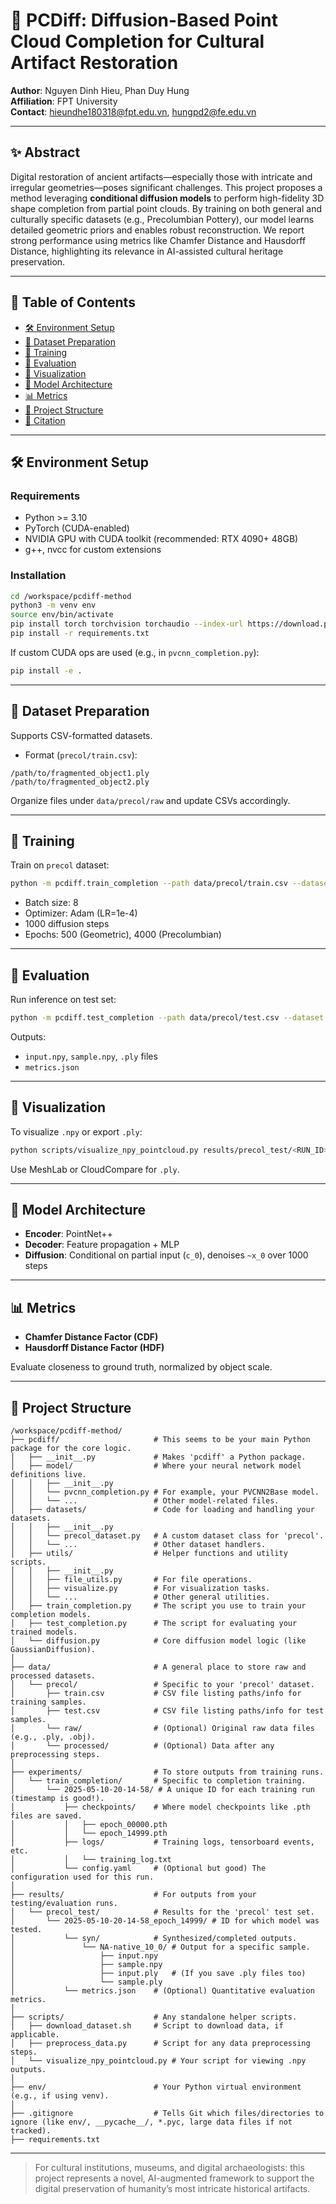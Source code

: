 # 📐 PCDiff: Diffusion-Based Point Cloud Completion for Cultural Artifact Restoration

**Author**: Nguyen Dinh Hieu, Phan Duy Hung  
**Affiliation**: FPT University  
**Contact**: hieundhe180318@fpt.edu.vn, hungpd2@fe.edu.vn

---

## ✨ Abstract

Digital restoration of ancient artifacts—especially those with intricate and irregular geometries—poses significant challenges. This project proposes a method leveraging **conditional diffusion models** to perform high-fidelity 3D shape completion from partial point clouds. By training on both general and culturally specific datasets (e.g., Precolumbian Pottery), our model learns detailed geometric priors and enables robust reconstruction. We report strong performance using metrics like Chamfer Distance and Hausdorff Distance, highlighting its relevance in AI-assisted cultural heritage preservation.

---

## 📂 Table of Contents
- [🛠️ Environment Setup](#environment-setup)
- [📁 Dataset Preparation](#dataset-preparation)
- [🚀 Training](#training)
- [🧪 Evaluation](#evaluation)
- [👀 Visualization](#visualization)
- [📐 Model Architecture](#model-architecture)
- [📊 Metrics](#metrics)
- [📎 Project Structure](#project-structure)
- [📣 Citation](#citation)

---

## 🛠️ Environment Setup

### Requirements
- Python >= 3.10
- PyTorch (CUDA-enabled)
- NVIDIA GPU with CUDA toolkit (recommended: RTX 4090+ 48GB)
- g++, nvcc for custom extensions

### Installation
```bash
cd /workspace/pcdiff-method
python3 -m venv env
source env/bin/activate
pip install torch torchvision torchaudio --index-url https://download.pytorch.org/whl/cu121
pip install -r requirements.txt
```

If custom CUDA ops are used (e.g., in `pvcnn_completion.py`):
```bash
pip install -e .
```

---

## 📁 Dataset Preparation

Supports CSV-formatted datasets.

- Format (`precol/train.csv`):
```csv
/path/to/fragmented_object1.ply
/path/to/fragmented_object2.ply
```

Organize files under `data/precol/raw` and update CSVs accordingly.

---

## 🚀 Training

Train on `precol` dataset:
```bash
python -m pcdiff.train_completion --path data/precol/train.csv --dataset precol --bs 8 --output_dir experiments/train_completion/$(date +%Y-%m-%d-%H-%M-%S)
```

- Batch size: 8
- Optimizer: Adam (LR=1e-4)
- 1000 diffusion steps
- Epochs: 500 (Geometric), 4000 (Precolumbian)

---

## 🧪 Evaluation

Run inference on test set:
```bash
python -m pcdiff.test_completion --path data/precol/test.csv --dataset precol --model experiments/train_completion/<RUN_ID>/checkpoints/epoch_14999.pth --eval_path results/precol_test/<RUN_ID> --bs 8
```

Outputs:
- `input.npy`, `sample.npy`, `.ply` files
- `metrics.json`

---

## 👀 Visualization

To visualize `.npy` or export `.ply`:
```bash
python scripts/visualize_npy_pointcloud.py results/precol_test/<RUN_ID>/syn/<sample>/sample.npy
```

Use MeshLab or CloudCompare for `.ply`.

---

## 📐 Model Architecture

- **Encoder**: PointNet++
- **Decoder**: Feature propagation + MLP
- **Diffusion**: Conditional on partial input (`c_0`), denoises `~x_0` over 1000 steps

---

## 📊 Metrics

- **Chamfer Distance Factor (CDF)**
- **Hausdorff Distance Factor (HDF)**

Evaluate closeness to ground truth, normalized by object scale.

---

## 📎 Project Structure
```
/workspace/pcdiff-method/
├── pcdiff/                     # This seems to be your main Python package for the core logic.
│   ├── __init__.py             # Makes 'pcdiff' a Python package.
│   ├── model/                  # Where your neural network model definitions live.
│   │   ├── __init__.py
│   │   └── pvcnn_completion.py # For example, your PVCNN2Base model.
│   │   └── ...                 # Other model-related files.
│   ├── datasets/               # Code for loading and handling your datasets.
│   │   ├── __init__.py
│   │   └── precol_dataset.py   # A custom dataset class for 'precol'.
│   │   └── ...                 # Other dataset handlers.
│   ├── utils/                  # Helper functions and utility scripts.
│   │   ├── __init__.py
│   │   ├── file_utils.py       # For file operations.
│   │   ├── visualize.py        # For visualization tasks.
│   │   └── ...                 # Other general utilities.
│   ├── train_completion.py     # The script you use to train your completion models.
│   ├── test_completion.py      # The script for evaluating your trained models.
│   └── diffusion.py            # Core diffusion model logic (like GaussianDiffusion).
│
├── data/                       # A general place to store raw and processed datasets.
│   └── precol/                 # Specific to your 'precol' dataset.
│       ├── train.csv           # CSV file listing paths/info for training samples.
│       ├── test.csv            # CSV file listing paths/info for test samples.
│       └── raw/                # (Optional) Original raw data files (e.g., .ply, .obj).
│       └── processed/          # (Optional) Data after any preprocessing steps.
│
├── experiments/                # To store outputs from training runs.
│   └── train_completion/       # Specific to completion training.
│       └── 2025-05-10-20-14-58/ # A unique ID for each training run (timestamp is good!).
│           ├── checkpoints/    # Where model checkpoints like .pth files are saved.
│           │   ├── epoch_00000.pth
│           │   └── epoch_14999.pth
│           ├── logs/           # Training logs, tensorboard events, etc.
│           │   └── training_log.txt
│           └── config.yaml     # (Optional but good) The configuration used for this run.
│
├── results/                    # For outputs from your testing/evaluation runs.
│   └── precol_test/            # Results for the 'precol' test set.
│       └── 2025-05-10-20-14-58_epoch_14999/ # ID for which model was tested.
│           └── syn/            # Synthesized/completed outputs.
│               └── NA-native_10_0/ # Output for a specific sample.
│                   ├── input.npy
│                   ├── sample.npy
│                   ├── input.ply   # (If you save .ply files too)
│                   └── sample.ply
│           └── metrics.json    # (Optional) Quantitative evaluation metrics.
│
├── scripts/                    # Any standalone helper scripts.
│   ├── download_dataset.sh     # Script to download data, if applicable.
│   ├── preprocess_data.py      # Script for any data preprocessing steps.
│   └── visualize_npy_pointcloud.py # Your script for viewing .npy outputs.
│
├── env/                        # Your Python virtual environment (e.g., if using venv).
│
├── .gitignore                  # Tells Git which files/directories to ignore (like env/, __pycache__/, *.pyc, large data files if not tracked).
├── requirements.txt
```

---

> For cultural institutions, museums, and digital archaeologists: this project represents a novel, AI-augmented framework to support the digital preservation of humanity’s most intricate historical artifacts.
